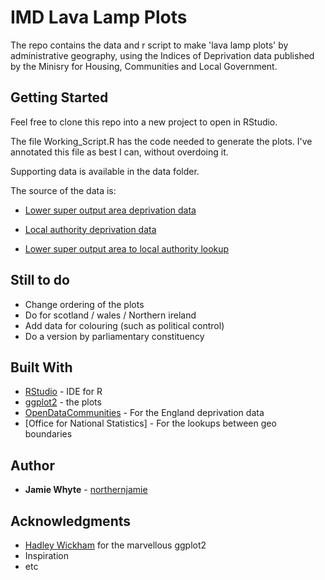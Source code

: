 # IMD Lava Lamp Plots

The repo contains the data and r script to make 'lava lamp plots' by administrative geography, using the Indices of Deprivation data published by the Minisry for Housing, Communities and Local Government.


## Getting Started

Feel free to clone this repo into a new project to open in RStudio. 

The file Working_Script.R has the code needed to generate the plots. I've annotated this file as best I can, without overdoing it.

Supporting data is available in the data folder.

The source of the data is:

* [Lower super output area deprivation data](http://opendatacommunities.org/resource?uri=http%3A%2F%2Fopendatacommunities.org%2Fdata%2Fsocietal-wellbeing%2Fimd%2Findices)

* [Local authority deprivation data](http://opendatacommunities.org/resource?uri=http%3A%2F%2Fopendatacommunities.org%2Fdata%2Fsocietal-wellbeing%2Fimd%2Findicesbyla)

* [Lower super output area to local authority lookup](http://geoportal.statistics.gov.uk/datasets/output-area-to-local-authority-district-to-lower-layer-super-output-area-to-middle-layer-super-output-area-to-local-enterprise-partnership-april-2017-lookup-in-england-v2)

## Still to do

* Change ordering of the plots
* Do for scotland / wales / Northern ireland
* Add data for colouring (such as political control)
* Do a version by parliamentary constituency

## Built With

* [RStudio](https://www.rstudio.com/) - IDE for R
* [ggplot2](http://ggplot2.org/) - the plots
* [OpenDataCommunities](http://opendatacommunitiesorg) - For the England deprivation data
* [Office for National Statistics] - For the lookups between geo boundaries

## Author

* **Jamie Whyte** - [northernjamie](https://twitter.com/northernjamie)

## Acknowledgments

* [Hadley Wickham]() for the marvellous ggplot2
* Inspiration
* etc